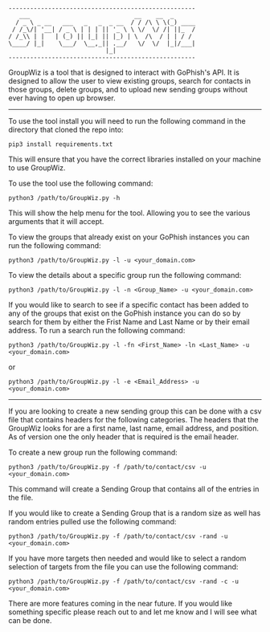 ```
----------------------------------------------------
   ___                             __    __  _      
  / _ \ _ __   ___   _   _  _ __  / / /\ \ \(_) ____
 / /_\/| '__| / _ \ | | | || '_ \ \ \/  \/ /| ||_  /
/ /_\\ | |   | (_) || |_| || |_) | \  /\  / | | / / 
\____/ |_|    \___/  \__,_|| .__/   \/  \/  |_|/___|
                           |_|                      
----------------------------------------------------
```


GroupWiz is a tool that is designed to interact with GoPhish's API. It is designed to allow the user to view existing groups, search for contacts in those groups, delete groups, and to upload new sending groups without ever having to open up browser.

---
To use the tool install you will need to run the following command in the directory that cloned the repo into: 
```
pip3 install requirements.txt
```
This will ensure that you have the correct libraries installed on your machine to use GroupWiz.

To use the tool use the following command:
```
python3 /path/to/GroupWiz.py -h
```

This will show the help menu for the tool. Allowing you to see the various arguments that it will accept. 

To view the groups that already exist on your GoPhish instances you can run the following command:
```
python3 /path/to/GroupWiz.py -l -u <your_domain.com>
```

To view the details about a specific group run the following command:
```
python3 /path/to/GroupWiz.py -l -n <Group_Name> -u <your_domain.com>
```

If you would like to search to see if a specific contact has been added to any of the groups that exist on the GoPhish instance you can do so by search for them by either the Frist Name and Last Name or by their email address. To run a search run the following command:
```
python3 /path/to/GroupWiz.py -l -fn <First_Name> -ln <Last_Name> -u <your_domain.com>
```
or 
```
python3 /path/to/GroupWiz.py -l -e <Email_Address> -u <your_domain.com>
```

---
If you are looking to create a new sending group this can be done with a csv file that contains headers for the following categories.  The headers that the GroupWiz looks for are a first name, last name, email address, and position.  As of version one the only header that is required is the email header.

To create a new group run the following command: 
```
python3 /path/to/GroupWiz.py -f /path/to/contact/csv -u <your_domain.com>
```

This command will create a Sending Group that contains all of the entries in the file. 

If you would like to create a Sending Group that is a random size as well has random entries pulled use the following command: 
```
python3 /path/to/GroupWiz.py -f /path/to/contact/csv -rand -u <your_domain.com>
```

If you have more targets then needed and would like to select a random selection of targets from the file you can use the following command:
```
python3 /path/to/GroupWiz.py -f /path/to/contact/csv -rand -c -u <your_domain.com>
```

There are more features coming in the near future. If you would like something specific please reach out to and let me know and I will see what can be done. 

